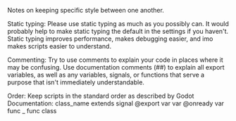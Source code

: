 Notes on keeping specific style between one another.

Static typing:
	Please use static typing as much as you possibly can.  It would probably
	help to make static typing the default in the settings if you haven't.
	Static typing improves performance, makes debugging easier, and imo makes
	scripts easier to understand.

Commenting:
	Try to use comments to explain your code in places where it may be
	confusing.  Use documentation comments (##) to explain all export variables,
	as well as any variables, signals, or functions that serve a purpose that
	isn't immediately understandable.

Order:
	Keep scripts in the standard order as described by Godot Documentation:
		class_name
		extends
		signal
		@export var
		var
		@onready var
		func _
		func
		class
